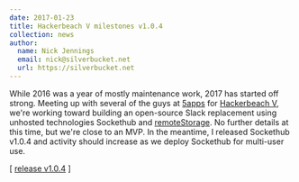 ```yaml
---
date: 2017-01-23
title: Hackerbeach V milestones v1.0.4
collection: news
author: 
  name: Nick Jennings
  email: nick@silverbucket.net
  url: https://silverbucket.net
---
```

While 2016 was a year of mostly maintenance work, 2017 has started off strong. Meeting up with several of the guys at [5apps](https://5apps.com) for [Hackerbeach V](http://hackerbeach.org), we're working toward building an open-source Slack replacement using unhosted technologies Sockethub and [remoteStorage](http://remotestorage.io). No further details at this time, but we're close to an MVP. In the meantime, I released Sockethub v1.0.4 and activity should increase as we deploy Sockethub for multi-user use.

[ [release v1.0.4](https://github.com/sockethub/sockethub/releases/tag/v1.0.4) ]
